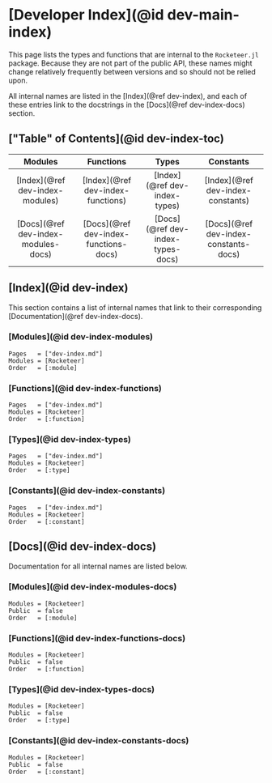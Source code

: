# [Developer Index](@id dev-main-index)

This page lists the types and functions that are internal to the `Rocketeer.jl` package.
Because they are not part of the public API, these names might change relatively frequently between versions and so should not be relied upon.

All internal names are listed in the [Index](@ref dev-index), and each of these entries link to the docstrings in the [Docs](@ref dev-index-docs) section.

## ["Table" of Contents](@id dev-index-toc)

| **Modules** | **Functions** | **Types** | **Constants** |
|:-----------:|:-------------:|:---------:|:-------------:|
| [Index](@ref dev-index-modules) | [Index](@ref dev-index-functions) | [Index](@ref dev-index-types) | [Index](@ref dev-index-constants) |
| [Docs](@ref dev-index-modules-docs) | [Docs](@ref dev-index-functions-docs) | [Docs](@ref dev-index-types-docs) | [Docs](@ref dev-index-constants-docs) |

## [Index](@id dev-index)

This section contains a list of internal names that link to their corresponding [Documentation](@ref dev-index-docs).

### [Modules](@id dev-index-modules)

```@index
Pages   = ["dev-index.md"]
Modules = [Rocketeer]
Order   = [:module]
```

### [Functions](@id dev-index-functions)

```@index
Pages   = ["dev-index.md"]
Modules = [Rocketeer]
Order   = [:function]
```

### [Types](@id dev-index-types)

```@index
Pages   = ["dev-index.md"]
Modules = [Rocketeer]
Order   = [:type]
```

### [Constants](@id dev-index-constants)

```@index
Pages   = ["dev-index.md"]
Modules = [Rocketeer]
Order   = [:constant]
```

## [Docs](@id dev-index-docs)

Documentation for all internal names are listed below.

### [Modules](@id dev-index-modules-docs)

```@autodocs
Modules = [Rocketeer]
Public  = false
Order   = [:module]
```

### [Functions](@id dev-index-functions-docs)

```@autodocs
Modules = [Rocketeer]
Public  = false
Order   = [:function]
```

### [Types](@id dev-index-types-docs)

```@autodocs
Modules = [Rocketeer]
Public  = false
Order   = [:type]
```

### [Constants](@id dev-index-constants-docs)

```@autodocs
Modules = [Rocketeer]
Public  = false
Order   = [:constant]
```
